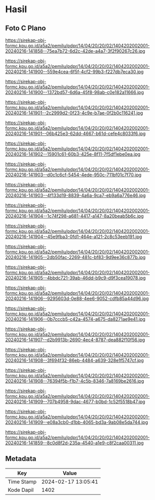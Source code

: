 # Hasil

## Foto C Plano

https://sirekap-obj-formc.kpu.go.id/a5a2/pemilu/pdpr/14/04/20/20/02/1404202002001-20240216-141858--75ea7b72-6d2c-42de-a4a7-3f2f90267c26.jpg

https://sirekap-obj-formc.kpu.go.id/a5a2/pemilu/pdpr/14/04/20/20/02/1404202002001-20240216-141900--559e4cea-6f5f-4cf2-99b3-f227db7eca30.jpg

https://sirekap-obj-formc.kpu.go.id/a5a2/pemilu/pdpr/14/04/20/20/02/1404202002001-20240216-141900--1372bd57-6d6a-45f8-98ab-c0e182a11666.jpg

https://sirekap-obj-formc.kpu.go.id/a5a2/pemilu/pdpr/14/04/20/20/02/1404202002001-20240216-141901--2c2999d2-0f23-4c9e-b7ae-0f2b0c116241.jpg

https://sirekap-obj-formc.kpu.go.id/a5a2/pemilu/pdpr/14/04/20/20/02/1404202002001-20240216-141901--06b425e3-62dd-4667-b61d-cefe4c8033f6.jpg

https://sirekap-obj-formc.kpu.go.id/a5a2/pemilu/pdpr/14/04/20/20/02/1404202002001-20240216-141902--15901c61-60b3-425e-8f11-7f5df1ebe0ea.jpg

https://sirekap-obj-formc.kpu.go.id/a5a2/pemilu/pdpr/14/04/20/20/02/1404202002001-20240216-141903--d0c1c6cf-5454-4ede-950c-711bf01c7f70.jpg

https://sirekap-obj-formc.kpu.go.id/a5a2/pemilu/pdpr/14/04/20/20/02/1404202002001-20240216-141903--4f133d19-8839-4a6a-9ca7-eb9a6a776e46.jpg

https://sirekap-obj-formc.kpu.go.id/a5a2/pemilu/pdpr/14/04/20/20/02/1404202002001-20240216-141904--1c74f298-a681-4417-a147-8a20beab5b6c.jpg

https://sirekap-obj-formc.kpu.go.id/a5a2/pemilu/pdpr/14/04/20/20/02/1404202002001-20240216-141904--45e9fba3-0fd1-464e-a121-2c8c53eeb191.jpg

https://sirekap-obj-formc.kpu.go.id/a5a2/pemilu/pdpr/14/04/20/20/02/1404202002001-20240216-141905--2db50fac-2269-481c-bf83-9d9ee36c877b.jpg

https://sirekap-obj-formc.kpu.go.id/a5a2/pemilu/pdpr/14/04/20/20/02/1404202002001-20240216-141905--4bbdc721-39ab-46dd-b9c9-d9f3cea19078.jpg

https://sirekap-obj-formc.kpu.go.id/a5a2/pemilu/pdpr/14/04/20/20/02/1404202002001-20240216-141906--9295603d-0e88-4ee6-9052-cdfb85a44d96.jpg

https://sirekap-obj-formc.kpu.go.id/a5a2/pemilu/pdpr/14/04/20/20/02/1404202002001-20240216-141906--0b7cccb5-c42a-4574-a675-da8271ae9e41.jpg

https://sirekap-obj-formc.kpu.go.id/a5a2/pemilu/pdpr/14/04/20/20/02/1404202002001-20240216-141907--d2b9913b-2690-4ec4-8787-dea882f10f56.jpg

https://sirekap-obj-formc.kpu.go.id/a5a2/pemilu/pdpr/14/04/20/20/02/1404202002001-20240216-141908--3f694f32-86eb-4484-a639-328e1f5747cf.jpg

https://sirekap-obj-formc.kpu.go.id/a5a2/pemilu/pdpr/14/04/20/20/02/1404202002001-20240216-141908--76394f5b-f1b7-4c5b-8346-7a8169be2616.jpg

https://sirekap-obj-formc.kpu.go.id/a5a2/pemilu/pdpr/14/04/20/20/02/1404202002001-20240216-141909--707b4958-9dac-4677-b0bd-1c52f5518b47.jpg

https://sirekap-obj-formc.kpu.go.id/a5a2/pemilu/pdpr/14/04/20/20/02/1404202002001-20240216-141909--e08a3cb0-d1bb-4065-bd3a-9ab08e5da744.jpg

https://sirekap-obj-formc.kpu.go.id/a5a2/pemilu/pdpr/14/04/20/20/02/1404202002001-20240216-141859--8c0d8f2d-235a-4540-a1e9-c8f2caa00311.jpg


## Metadata

| Key        | Value               |
| ---------- | ------------------- |
| Time Stamp | 2024-02-17 13:05:41 |
| Kode Dapil | 1402                |



